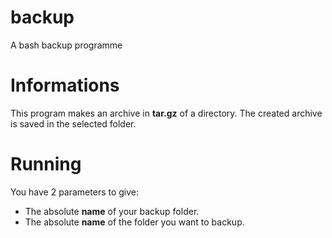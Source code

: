 # backup
A bash backup programme

# Informations
This program makes an archive in **tar.gz** of a directory.
The created archive is saved in the selected folder.

# Running
You have 2 parameters to give:
- The absolute **name** of your backup folder.
- The absolute **name** of the folder you want to backup.
